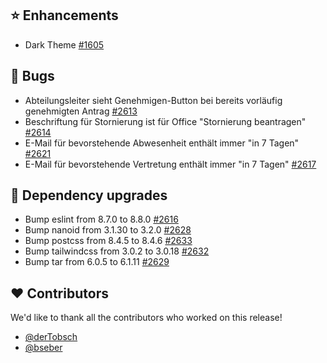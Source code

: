 ## ⭐ Enhancements

- Dark Theme [#1605](https://github.com/synyx/urlaubsverwaltung/issues/1605)

## 🐞 Bugs

- Abteilungsleiter sieht Genehmigen-Button bei bereits vorläufig genehmigten Antrag [#2613](https://github.com/synyx/urlaubsverwaltung/issues/2613)
- Beschriftung für Stornierung ist für Office "Stornierung beantragen" [#2614](https://github.com/synyx/urlaubsverwaltung/issues/2614)
- E-Mail für bevorstehende Abwesenheit enthält immer "in 7 Tagen" [#2621](https://github.com/synyx/urlaubsverwaltung/issues/2621)
- E-Mail für bevorstehende Vertretung enthält immer "in 7 Tagen" [#2617](https://github.com/synyx/urlaubsverwaltung/issues/2617)

## 🔨 Dependency upgrades

- Bump eslint from 8.7.0 to 8.8.0 [#2616](https://github.com/synyx/urlaubsverwaltung/pull/2616)
- Bump nanoid from 3.1.30 to 3.2.0 [#2628](https://github.com/synyx/urlaubsverwaltung/pull/2628)
- Bump postcss from 8.4.5 to 8.4.6 [#2633](https://github.com/synyx/urlaubsverwaltung/pull/2633)
- Bump tailwindcss from 3.0.2 to 3.0.18 [#2632](https://github.com/synyx/urlaubsverwaltung/pull/2632)
- Bump tar from 6.0.5 to 6.1.11 [#2629](https://github.com/synyx/urlaubsverwaltung/pull/2629)

## ❤️ Contributors

We'd like to thank all the contributors who worked on this release!

- [@derTobsch](https://github.com/derTobsch)
- [@bseber](https://github.com/bseber)
